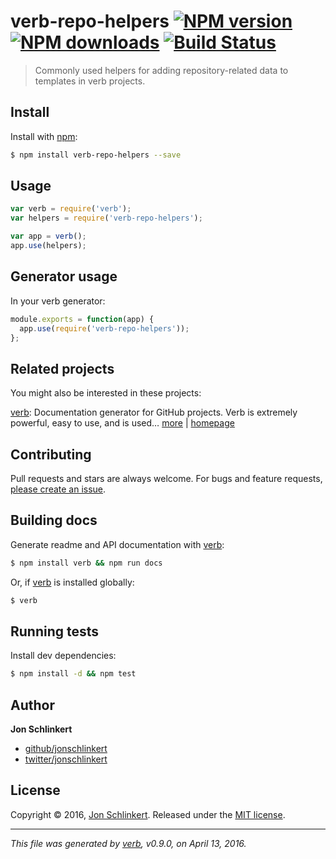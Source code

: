 # verb-repo-helpers [![NPM version](https://img.shields.io/npm/v/verb-repo-helpers.svg?style=flat)](https://www.npmjs.com/package/verb-repo-helpers) [![NPM downloads](https://img.shields.io/npm/dm/verb-repo-helpers.svg?style=flat)](https://npmjs.org/package/verb-repo-helpers) [![Build Status](https://img.shields.io/travis/verbose/verb-repo-helpers.svg?style=flat)](https://travis-ci.org/verbose/verb-repo-helpers)

> Commonly used helpers for adding repository-related data to templates in verb projects.

## Install

Install with [npm](https://www.npmjs.com/):

```sh
$ npm install verb-repo-helpers --save
```

## Usage

```js
var verb = require('verb');
var helpers = require('verb-repo-helpers');

var app = verb();
app.use(helpers);
```

## Generator usage

In your verb generator:

```js
module.exports = function(app) {
  app.use(require('verb-repo-helpers'));
};
```

## Related projects

You might also be interested in these projects:

[verb](https://www.npmjs.com/package/verb): Documentation generator for GitHub projects. Verb is extremely powerful, easy to use, and is used… [more](https://www.npmjs.com/package/verb) | [homepage](https://github.com/verbose/verb)

## Contributing

Pull requests and stars are always welcome. For bugs and feature requests, [please create an issue](https://github.com/jonschlinkert/verb-repo-helpers/issues/new).

## Building docs

Generate readme and API documentation with [verb](https://github.com/verbose/verb):

```sh
$ npm install verb && npm run docs
```

Or, if [verb](https://github.com/verbose/verb) is installed globally:

```sh
$ verb
```

## Running tests

Install dev dependencies:

```sh
$ npm install -d && npm test
```

## Author

**Jon Schlinkert**

* [github/jonschlinkert](https://github.com/jonschlinkert)
* [twitter/jonschlinkert](http://twitter.com/jonschlinkert)

## License

Copyright © 2016, [Jon Schlinkert](https://github.com/jonschlinkert).
Released under the [MIT license](https://github.com/verbose/verb-repo-helpers/blob/master/LICENSE).

***

_This file was generated by [verb](https://github.com/verbose/verb), v0.9.0, on April 13, 2016._